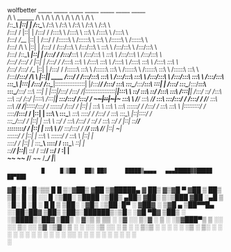 wolfbetter
          _____                                            _____            _____                    _____                _____                    _____                    _____          
         /\    \                 ______                   /\    \          /\    \                  /\    \              /\    \                  /\    \                  /\    \         
        /::\____\               |::|   |                 /::\____\        /::\    \                /::\    \            /::\    \                /::\    \                /::\    \        
       /:::/    /               |::|   |                /:::/    /       /::::\    \              /::::\    \           \:::\    \              /::::\    \              /::::\    \       
      /:::/   _/___             |::|   |               /:::/    /       /::::::\    \            /::::::\    \           \:::\    \            /::::::\    \            /::::::\    \      
     /:::/   /\    \            |::|   |              /:::/    /       /:::/\:::\    \          /:::/\:::\    \           \:::\    \          /:::/\:::\    \          /:::/\:::\    \     
    /:::/   /::\____\           |::|   |             /:::/    /       /:::/__\:::\    \        /:::/__\:::\    \           \:::\    \        /:::/__\:::\    \        /:::/__\:::\    \    
   /:::/   /:::/    /           |::|   |            /:::/    /       /::::\   \:::\    \      /::::\   \:::\    \          /::::\    \      /::::\   \:::\    \      /::::\   \:::\    \   
  /:::/   /:::/   _/___         |::|   |           /:::/    /       /::::::\   \:::\    \    /::::::\   \:::\    \        /::::::\    \    /::::::\   \:::\    \    /::::::\   \:::\    \  
 /:::/___/:::/   /\    \  ______|::|___|___ ____  /:::/    /       /:::/\:::\   \:::\    \  /:::/\:::\   \:::\ ___\      /:::/\:::\    \  /:::/\:::\   \:::\    \  /:::/\:::\   \:::\____\ 
|:::|   /:::/   /::\____\|:::::::::::::::::|    |/:::/____/       /:::/  \:::\   \:::\____\/:::/__\:::\   \:::|    |    /:::/  \:::\____\/:::/__\:::\   \:::\____\/:::/  \:::\   \:::|    |
|:::|__/:::/   /:::/    /|:::::::::::::::::|____|\:::\    \       \::/    \:::\   \::/    /\:::\   \:::\  /:::|____|   /:::/    \::/    /\:::\   \:::\   \::/    /\::/   |::::\  /:::|____|
 \:::\/:::/   /:::/    /  ~~~~~~|::|~~~|~~~       \:::\    \       \/____/ \:::\   \/____/  \:::\   \:::\/:::/    /   /:::/    / \/____/  \:::\   \:::\   \/____/  \/____|:::::\/:::/    / 
  \::::::/   /:::/    /         |::|   |           \:::\    \               \:::\    \       \:::\   \::::::/    /   /:::/    /            \:::\   \:::\    \            |:::::::::/    /  
   \::::/___/:::/    /          |::|   |            \:::\    \               \:::\____\       \:::\   \::::/    /   /:::/    /              \:::\   \:::\____\           |::|\::::/    /   
    \:::\__/:::/    /           |::|   |             \:::\    \               \::/    /        \:::\  /:::/    /    \::/    /                \:::\   \::/    /           |::| \::/____/    
     \::::::::/    /            |::|   |              \:::\    \               \/____/          \:::\/:::/    /      \/____/                  \:::\   \/____/            |::|  ~|          
      \::::::/    /             |::|   |               \:::\    \                                \::::::/    /                                 \:::\    \                |::|   |          
       \::::/    /              |::|   |                \:::\____\                                \::::/    /                                   \:::\____\               \::|   |          
        \::/____/               |::|___|                 \::/    /                                 \::/____/                                     \::/    /                \:|   |          
         ~~                      ~~                       \/____/                                   ~~                                            \/____/                  \|___|          

                                                                                                                                      
               █     █░▒██   ██▒ ██▓      █████▒▄▄▄▄   ▄▄▄█████▓▓█████  ██▀███  
▓█░ █ ░█░▒▒ █ █ ▒░▓██▒    ▓██   ▒▓█████▄ ▓  ██▒ ▓▒▓█   ▀ ▓██ ▒ ██▒
▒█░ █ ░█ ░░  █   ░▒██░    ▒████ ░▒██▒ ▄██▒ ▓██░ ▒░▒███   ▓██ ░▄█ ▒
░█░ █ ░█  ░ █ █ ▒ ▒██░    ░▓█▒  ░▒██░█▀  ░ ▓██▓ ░ ▒▓█  ▄ ▒██▀▀█▄  
░░██▒██▓ ▒██▒ ▒██▒░██████▒░▒█░   ░▓█  ▀█▓  ▒██▒ ░ ░▒████▒░██▓ ▒██▒
░ ▓░▒ ▒  ▒▒ ░ ░▓ ░░ ▒░▓  ░ ▒ ░   ░▒▓███▀▒  ▒ ░░   ░░ ▒░ ░░ ▒▓ ░▒▓░
  ▒ ░ ░  ░░   ░▒ ░░ ░ ▒  ░ ░     ▒░▒   ░     ░     ░ ░  ░  ░▒ ░ ▒░
  ░   ░   ░    ░    ░ ░    ░ ░    ░    ░   ░         ░     ░░   ░ 
    ░     ░    ░      ░  ░        ░                  ░  ░   ░     
                                       ░                
